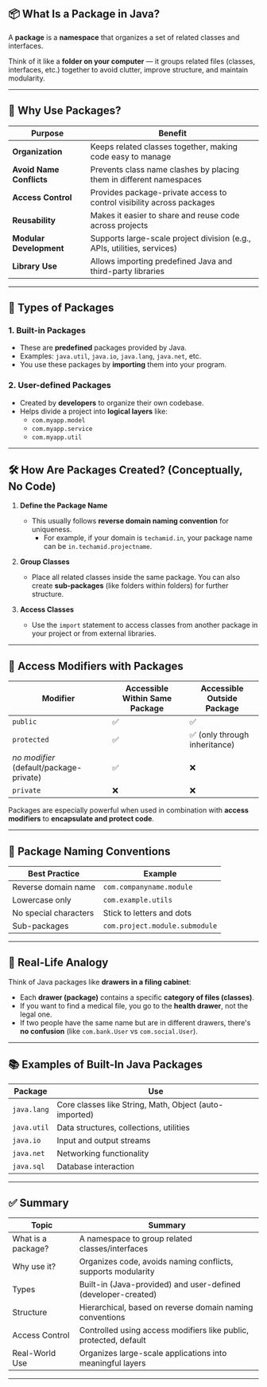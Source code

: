 ## 📦 What Is a Package in Java?

A **package** is a **namespace** that organizes a set of related classes and interfaces.

Think of it like a **folder on your computer** — it groups related files (classes, interfaces, etc.) together to avoid clutter, improve structure, and maintain modularity.

---

## 🎯 Why Use Packages?

| Purpose                        | Benefit                                                                 |
|-------------------------------|-------------------------------------------------------------------------|
| **Organization**              | Keeps related classes together, making code easy to manage             |
| **Avoid Name Conflicts**       | Prevents class name clashes by placing them in different namespaces    |
| **Access Control**             | Provides package-private access to control visibility across packages  |
| **Reusability**                | Makes it easier to share and reuse code across projects                |
| **Modular Development**        | Supports large-scale project division (e.g., APIs, utilities, services)|
| **Library Use**                | Allows importing predefined Java and third-party libraries              |

---

## 📁 Types of Packages

### 1. **Built-in Packages**
- These are **predefined** packages provided by Java.
- Examples: `java.util`, `java.io`, `java.lang`, `java.net`, etc.
- You use these packages by **importing** them into your program.

### 2. **User-defined Packages**
- Created by **developers** to organize their own codebase.
- Helps divide a project into **logical layers** like:
  - `com.myapp.model`
  - `com.myapp.service`
  - `com.myapp.util`

---

## 🛠️ How Are Packages Created? (Conceptually, No Code)

1. **Define the Package Name**
   - This usually follows **reverse domain naming convention** for uniqueness.
     - For example, if your domain is `techamid.in`, your package name can be `in.techamid.projectname`.

2. **Group Classes**
   - Place all related classes inside the same package. You can also create **sub-packages** (like folders within folders) for further structure.

3. **Access Classes**
   - Use the `import` statement to access classes from another package in your project or from external libraries.

---

## 🔐 Access Modifiers with Packages

| Modifier     | Accessible Within Same Package | Accessible Outside Package |
|--------------|-------------------------------|-----------------------------|
| `public`     | ✅                             | ✅                           |
| `protected`  | ✅                             | ✅ (only through inheritance)|
| *no modifier* (default/package-private) | ✅                             | ❌                           |
| `private`    | ❌                             | ❌                           |

Packages are especially powerful when used in combination with **access modifiers** to **encapsulate and protect code**.

---

## 🧱 Package Naming Conventions

| Best Practice        | Example                          |
|----------------------|----------------------------------|
| Reverse domain name  | `com.companyname.module`         |
| Lowercase only       | `com.example.utils`              |
| No special characters| Stick to letters and dots        |
| Sub-packages         | `com.project.module.submodule`   |

---

## 🔄 Real-Life Analogy

Think of Java packages like **drawers in a filing cabinet**:

- Each **drawer (package)** contains a specific **category of files (classes)**.
- If you want to find a medical file, you go to the **health drawer**, not the legal one.
- If two people have the same name but are in different drawers, there's **no confusion** (like `com.bank.User` vs `com.social.User`).

---

## 📚 Examples of Built-In Java Packages

| Package          | Use                                                   |
|------------------|--------------------------------------------------------|
| `java.lang`      | Core classes like String, Math, Object (auto-imported) |
| `java.util`      | Data structures, collections, utilities                |
| `java.io`        | Input and output streams                               |
| `java.net`       | Networking functionality                               |
| `java.sql`       | Database interaction                                   |

---

## ✅ Summary

| Topic                  | Summary                                                                 |
|------------------------|-------------------------------------------------------------------------|
| What is a package?     | A namespace to group related classes/interfaces                        |
| Why use it?            | Organizes code, avoids naming conflicts, supports modularity           |
| Types                  | Built-in (Java-provided) and user-defined (developer-created)          |
| Structure              | Hierarchical, based on reverse domain naming conventions               |
| Access Control         | Controlled using access modifiers like public, protected, default      |
| Real-World Use         | Organizes large-scale applications into meaningful layers              |

---

